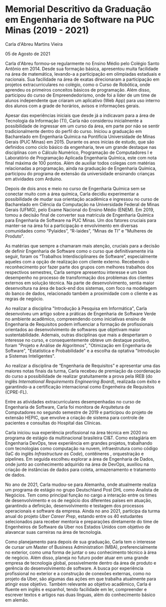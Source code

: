 # Memorial Descritivo da Graduação em Engenharia de Software na PUC Minas (2019 - 2021)

Carla d'Abreu Martins Vieira

05 de Agosto de 2021

Carla d'Abreu formou-se regularmente no Ensino Médio pelo Colégio Santo Antônio em 2014. Desde sua formação básica, apresentou muita facilidade na área de matemática, levando-a a participação em olimpíadas estaduais e nacionais. Sua facilidade na área de exatas direcionaram a participação em projetos extracurriculares no colégio, como o Curso de Robótica, onde aprendeu os primeiros conceitos básicos de programação. Além disso, participou do curso de Empreendedorismo, onde foi a líder de um time de alunos independente que criaram um aplicativo (Web App) para uso interno dos alunos com a grade de horários, avisos e informações gerais.

Apesar das experiências iniciais que desde já a indicavam para a área de Tecnologia da Informação (TI), Carla não considerou inicialmente a possibilidade de ingressar em um curso da área, em parte por não se sentir tradicionalmente dentro do perfil do curso. Iniciou a graduação em Bacharelado em Engenharia Química na Pontifícia Universidade de Minas Gerais (PUC Minas) em 2015. Durante os anos inicias de estudo, que são definidos como ciclo básico da engenharia, teve um grande destaque nas disciplinas com o Cálculo Numérico, Programação de Computadores I e Laboratório de Programação Aplicada Engenharia Química, este com nota final máxima de 100 pontos. Além de auxiliar todos colegas com matérias relacionadas a programação, ainda na graduação de Engenharia Química, participou do programa de extensão da universidade ensinando crianças em atividades com Arduino.

Depois de dois anos e meio no curso de Engenharia Química sem se conectar muito com a área química, Carla decidiu experimentar a possibilidade de mudar sua orientação acadêmica e ingressou no curso de Bacharelado em Ciência da Computação na Universidade Federal de Minas Gerais (UFMG), pelo Exame Nacional do Ensino Médio (ENEM). Em 2019, tomou a decisão final de converter sua matricula de Engenharia Química para Engenharia de Software na PUC Minas. Um dos fatores cruciais para manter-se na área foi a participação e envolvimento em diversas comunidades como “Pylaides”, “R-laides”, “Minas de TI” e "Mulheres de Produto".

As matérias que sempre a chamaram mais atenção, cruciais para a decisão de definir Engenharia de Software como o curso que definitivamente iria seguir, foram os “Trabalhos Interdisciplinares de Software”, especialmente aqueles com a opção de realização com cliente externo. Recebendo o reconhecimento por fazer parte dos grupos com melhores trabalhos dos respectivos semestres, Carla sempre apresentou interesse e um bom desempenho no processo de transformação dos problemas dos clientes externos em solução técnica. Na parte de desenvolvimento, sentia maior desenvoltura na área de back-end dos sistemas, com foco na modelagem do banco de dados, relacionado também a proximidade com o cliente e as regras de negócio.

Ao realizar a disciplina "Introdução à Pesquisa em Informática", Carla desenvolveu um artigo sobre a práticas de Engenharia de Software Verde no ambiente acadêmico, compreendendo como iniciativas ensino de Engenharia de Requisitos podem influenciar a formação de profissionais orientados ao desenvolvimento de softwares que objetivam maior sustentabilidade. Ademais, outras disciplinas que mais a despertaram o interesse no curso, e consequentemente obteve um destaque positivo, foram "Projeto e Análise de Algoritmos", "Otimização em Engenharia de Software", "Estatística e Probabilidade" e a escolha da optativa "Introdução a Sistemas Inteligentes".

Ao realizar a disciplina de “Engenharia de Requisitos” e apresentar uma das maiores notas finais da turma, Carla recebeu de premiação da coordenação do curso a possibilidade de realizar gratuitamente a prova pela IREB (do inglês _International Requirements Engineering Board_), realizada com êxito e garantindo-a a certificação internacional como Engenheira de Requisitos (CPRE-FL).

Entre as atividades extracurriculares desempenhadas no curso de Engenharia de Software, Carla foi monitora de Arquitetura de Computadores no segundo semestre de 2019 e participou do projeto de extensão HEPIC, que envolve a criação de sistema para controle de pacientes e consultas do Hospital das Clínicas.

Carla iniciou sua experiência profissional na área técnica em 2020 no programa de estágio da multinacional brasileira CI&T. Como estagiária em Engenharia DevOps, teve experiência em grandes projetos, trabalhando com tecnologias como computação na nuvem, infraestrutura como código (IaC do inglês _Infrastructure as Code_), contêineres , orquestração e pipelines. Em seguida escolheu explorar a área de Engenharia de Dados, onde junto ao conhecimento adquirido na área de DevOps, auxiliou na criação de instâncias de dados para coleta, armazenamento e tratamento de dados.

No ano de 2021, Carla mudou-se para Alemanha, onde atualmente realiza um programa de estágio no grupo Deutschland Post DHL como Analista de Negócios. Tem como principal função no cargo a interação entre os times de desenvolvimento e os de negócio dos diferentes países em atuação, garantindo a definição, desenvolvimento e testagem dos processos operacionais e software da empresa. Ainda no ano 2021, participa da turma anual do projeto _Uber Career Prep_, estando entre os 40 estudantes selecionados para receber mentoria e preparações diretamente do time de Engenheiros de Software da Uber nos Estados Unidos com objetivo de alavancar suas carreiras na área de tecnologia.

Como planejamento para depois de sua graduação, Carla tem o interesse de cursar um Master of Business Administration (MBA), preferencialmente no exterior, como uma forma de juntar o seu conhecimento técnico à área de negócio. Além disso, planeja no futuro poder atuar em uma grande empresa de tecnologia global, possivelmente dentro da área de produto e gerência do desenvolvimento de software. A busca por experiência profissional no exterior e a construção de conexões externas, como no projeto da Uber, são algumas das ações em que trabalha atualmente para atingir esse objetivo.
Também relevante ao objetivo acadêmico, Carla é fluente em inglês e espanhol, tendo facilidade em ler, compreender e escrever textos e artigos nas duas línguas, além do conhecimento básico em alemão.
